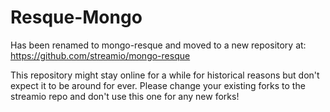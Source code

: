 Resque-Mongo
============

Has been renamed to mongo-resque and moved to a new repository at:
https://github.com/streamio/mongo-resque

This repository might stay online for a while for historical reasons
but don't expect it to be around for ever. Please change your existing
forks to the streamio repo and don't use this one for any new forks!
